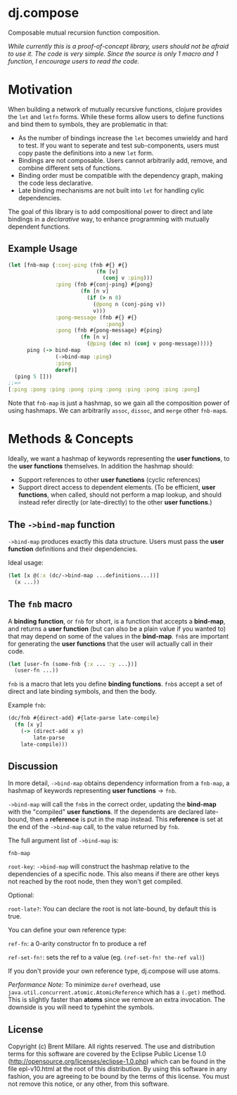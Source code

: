 dj.compose
==========

Composable mutual recursion function composition.

*While currently this is a proof-of-concept library, users should not be afraid to use it. The code is very simple. Since the source is only 1 macro and 1 function, I encourage users to read the code.*

# Motivation

When building a network of mutually recursive functions, clojure provides the `let` and `letfn` forms. While these forms allow users to define functions and bind them to symbols, they are problematic in that:

* As the number of bindings increase the `let` becomes unwieldy and hard to test. If you want to seperate and test sub-components, users must copy paste the definitions into a new `let` form.
* Bindings are not composable. Users cannot arbitrarily add, remove, and combine different sets of functions.
* Binding order must be compatible with the dependency graph, making the code less declarative.
* Late binding mechanisms are not built into `let` for handling cylic dependencies.

The goal of this library is to add compositional power to direct and late bindings in a *declarative* way, to enhance programming with mutually dependent functions.

## Example Usage

```clojure
(let [fnb-map {:conj-ping (fnb #{} #{}
                            (fn [v]
                              (conj v :ping)))
               :ping (fnb #{conj-ping} #{pong}
                       (fn [n v]
                         (if (> n 0)
                           (@pong n (conj-ping v))
                           v)))
               :pong-message (fnb #{} #{}
                               :pong)
               :pong (fnb #{pong-message} #{ping}
                       (fn [n v]
                         (@ping (dec n) (conj v pong-message))))}
      ping (-> bind-map
               (->bind-map :ping)
               :ping
               deref)]
  (ping 5 []))
;;=>
[:ping :pong :ping :pong :ping :pong :ping :pong :ping :pong]
```

Note that `fnb-map` is just a hashmap, so we gain all the composition power of using hashmaps. We can arbitrarily `assoc`, `dissoc`, and `merge` other `fnb-map`s.

# Methods & Concepts

Ideally, we want a hashmap of keywords representing the **user functions**, to the **user functions** themselves. In addition the hashmap should:

* Support references to other **user functions** (cyclic references)
* Support direct access to dependent elements. (To be efficient, **user functions**, when called, should not perform a map lookup, and should instead refer directly (or late-directly) to the other **user functions**.)

## The `->bind-map` function

`->bind-map` produces exactly this data structure. Users must pass the **user function** definitions and their dependencies.

Ideal usage:
```clojure
(let [x @(:x (dc/->bind-map ...definitions...))]
  (x ...))
```

## The `fnb` macro

A **binding function**, or `fnb` for short, is a function that accepts a **bind-map**, and returns a **user function** (but can also be a plain value if you wanted to) that may depend on some of the values in the **bind-map**. `fnb`s are important for generating the **user functions** that the user will actually call in their code.

```clojure
(let [user-fn (some-fnb {:x ... :y ...})]
  (user-fn ...))
```

`fnb` is a macro that lets you define **binding functions**. `fnb`s accept a set of direct and late binding symbols, and then the body.

Example `fnb`:
```clojure
(dc/fnb #{direct-add} #{late-parse late-compile}
  (fn [x y]
    (-> (direct-add x y)
    	late-parse
	late-compile)))
```

## Discussion

In more detail, `->bind-map` obtains dependency information from a `fnb-map`, a hashmap of keywords representing **user functions** -> `fnb`.

`->bind-map` will call the `fnb`s in the correct order, updating the **bind-map** with the "compiled" **user functions**. If the dependents are declared late-bound, then a **reference** is put in the map instead. This **reference** is set at the end of the `->bind-map` call, to the value returned by `fnb`.

The full argument list of `->bind-map` is:

`fnb-map`

`root-key`: `->bind-map` will construct the hashmap relative to the dependencies of a specific node. This also means if there are other keys not reached by the root node, then they won't get compiled.

Optional:

`root-late?`: You can declare the root is not late-bound, by default this is true.

You can define your own reference type:

`ref-fn`: a 0-arity constructor fn to produce a ref

`ref-set-fn!`: sets the ref to a value (eg. `(ref-set-fn! the-ref val)`)

If you don't provide your own reference type, dj.compose will use atoms.

*Performance Note:*
To minimize `deref` overhead, use `java.util.concurrent.atomic.AtomicReference` which has a `(.get)` method. This is slightly faster than **atoms** since we remove an extra invocation. The downside is you will need to typehint the symbols.

## License

Copyright (c) Brent Millare. All rights reserved. The use and distribution terms for this software are covered by the Eclipse Public License 1.0 (http://opensource.org/licenses/eclipse-1.0.php) which can be found in the file epl-v10.html at the root of this distribution. By using this software in any fashion, you are agreeing to be bound by the terms of this license. You must not remove this notice, or any other, from this software.